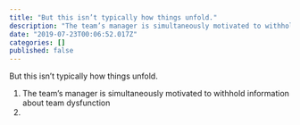 ```yaml
---
title: "But this isn’t typically how things unfold."
description: "The team’s manager is simultaneously motivated to withhold information about team dysfunction"
date: "2019-07-23T00:06:52.017Z"
categories: []
published: false
---
```


  

But this isn’t typically how things unfold.

1.  The team’s manager is simultaneously motivated to withhold information about team dysfunction
2.
